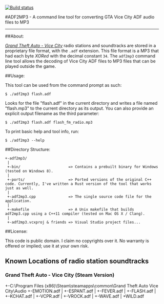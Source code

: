 [![Build status](https://ci.appveyor.com/api/projects/status/cbw5itqw2niv2pqs?svg=true)](https://ci.appveyor.com/project/stesee/mp4boxsharp)

#ADF2MP3 - A command line tool for converting GTA Vice City ADF audio files to MP3

----

##About:

[*Grand Theft Auto - Vice City*][1] radio stations and soundtracks are stored in a proprietary file format,
with the `.adf` extension. This file format is a MP3 that had each byte *XORed* with
the decimal constant `34`. The `adf2mp3` command line tool allows the decoding of Vice City
ADF files to MP3 files that can be played outside the game.

##Usage:

This tool can be used from the command prompt as such:

    $ ./adf2mp3 flash.adf

Looks for the file "flash.adf" in the current directory and writes a
file named "flash.mp3" to the current directory as its output. You can
also provide an explicit output filename as the third parameter:

    $ ./adf2mp3 flash.adf flash_fm_radio.mp3

To print basic help and tool info, run:

    $ ./adf2mp3 --help

##Directory Structure:

    +-adf2mp3/
     |
     +-bin/                      => Contains a prebuilt binary for Windows (tested on Windows 8).
     |
     +-ports/                    => Ported versions of the original C++ code. Currently, I've written a Rust version of the tool that works just as well.
     |
     +-adf2mp3.cpp               => The single source code file for the application.
     |
     +-makefile                  => A Unix makefile that builds adf2mp3.cpp using a C++11 compiler (tested on Mac OS X / Clang).
     |
     +-adf2mp3.vcxproj & friends => Visual Studio project files...

##License:

This code is public domain. I claim no copyrights over it.
No warranty is offered or implied; use it at your own risk.

[1]: http://en.wikipedia.org/wiki/Grand_Theft_Auto%3A_Vice_City

## Known Locations of radio station soundtracks

### Grand Theft Auto - Vice City (Steam Version)

+-C:\Program Files (x86)\Steam\steamapps\common\Grand Theft Auto Vice City\Audio
 +-EMOTION.adf
 |
 +-ESPANT.adf
 |
 +-FEVER.adf
 |
 +-FLASH.adf
 |
 +-KCHAT.adf
 |
 +-VCPR.adf
 |
 +-VROCK.adf
 |
 +-WAVE.adf
 |
 +WILD.adf